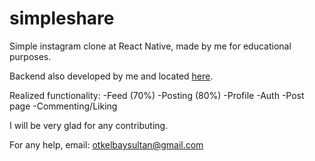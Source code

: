 # simpleshare
Simple instagram clone at React Native, made by me for educational purposes.

Backend also developed by me and located [here](https://github.com/otkelbay/simple-instagram-backend).


Realized functionality:
  -Feed (70%)
  -Posting (80%)
  -Profile
  -Auth
  -Post page
  -Commenting/Liking

I will be very glad for any contributing.

For any help, email: otkelbaysultan@gmail.com
